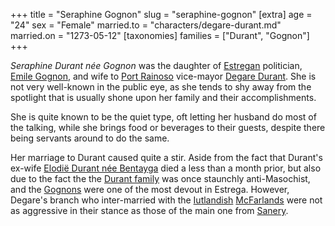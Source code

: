 +++
title = "Seraphine Gognon"
slug = "seraphine-gognon"
[extra]
age = "24"
sex = "Female"
married.to = "characters/degare-durant.md"
married.on = "1273-05-12"
[taxonomies]
families = ["Durant", "Gognon"]
+++

_Seraphine Durant née Gognon_ was the daughter of [Estregan](@/locations/estrega.md) politician, [Emile Gognon](@/characters/emile-gognon.md), and
wife to [Port Rainoso](@/locations/port-rainoso.md) vice-mayor [Degare Durant](@/characters/degare-durant.md). She is not very well-known in the
public eye, as she tends to shy away from the spotlight that is usually shone upon her family and their accomplishments. 

She is quite known to be the quiet type, oft letting her husband do most of the talking, while she brings food or beverages to their guests, despite
there being servants around to do the same.

Her marriage to Durant caused quite a stir. Aside from the fact that Durant's ex-wife [Elodië Durant née Bentayga](@/characters/elodie-bentayga.md) died a less than a month prior, but also due to the fact the the [Durant family](@/families/durant.md) was once staunchly anti-Masochist, and the [Gognons](@/families/gognon.md) were one of the most devout in Estrega. However, Degare's branch who inter-married with the [Iutlandish](@/locations/iutland.md) [McFarlands](@/families/mcfarland.md) were not as aggressive in their stance as those of the main one from [Sanery](@/locations/sanery.md).

